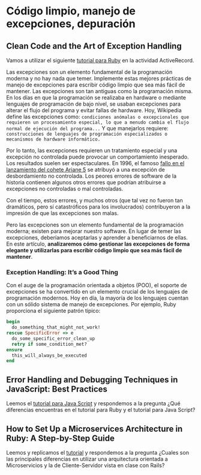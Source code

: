 # Código limpio, manejo de excepciones, depuración
## Clean Code and the Art of Exception Handling
Vamos a utilizar el siguiente [tutorial para Ruby](https://www.toptal.com/abap/clean-code-and-the-art-of-exception-handling) en la actividad ActiveRecord.

Las excepciones son un elemento fundamental de la programación moderna y no hay nada que temer. Implemente estas mejores prácticas de manejo de excepciones para escribir código limpio que sea más fácil de mantener.
Las excepciones son tan antiguas como la programación misma. En los días en que la programación se realizaba en hardware o mediante lenguajes de programación de bajo nivel, se usaban excepciones para alterar el flujo del programa y evitar fallas de hardware. Hoy, Wikipedia define las excepciones como: ```condiciones anómalas o excepcionales que requieren un procesamiento especial, lo que a menudo cambia el flujo normal de ejecución del programa...``` Y que manejarlos requiere: ```construcciones de lenguajes de programación especializados o mecanismos de hardware informático.```

Por lo tanto, las excepciones requieren un tratamiento especial y una excepción no controlada puede provocar un comportamiento inesperado. Los resultados suelen ser espectaculares. En 1996, el famoso [fallo en el lanzamiento del cohete Ariane 5](https://en.wikipedia.org/wiki/Ariane_flight_V88#Launch_failure) se atribuyó a una excepción de desbordamiento no controlada. Los peores errores de software de la historia contienen algunos otros errores que podrían atribuirse a excepciones no controladas o mal controladas.

Con el tiempo, estos errores, y muchos otros (que tal vez no fueron tan dramáticos, pero sí catastróficos para los involucrados) contribuyeron a la impresión de que las excepciones son malas.

Pero las excepciones son un elemento fundamental de la programación moderna; existen para mejorar nuestro software. En lugar de temer las excepciones, deberíamos aceptarlas y aprender a beneficiarnos de ellas. En este artículo, **analizaremos cómo gestionar las excepciones de forma elegante y utilizarlas para escribir código limpio que sea más fácil de mantener**.

### Exception Handling: It’s a Good Thing
Con el auge de la programación orientada a objetos (POO), el soporte de excepciones se ha convertido en un elemento crucial de los lenguajes de programación modernos. Hoy en día, la mayoría de los lenguajes cuentan con un sólido sistema de manejo de excepciones. Por ejemplo, Ruby proporciona el siguiente patrón típico:
``` ruby
begin
  do_something_that_might_not_work!
rescue SpecificError => e
  do_some_specific_error_clean_up
  retry if some_condition_met?
ensure
  this_will_always_be_executed
end
```



## Error Handling and Debugging Techniques in JavaScript: Best Practices
Leemos el [tutorial para Java Script](https://codedamn.com/news/javascript/error-handling-debugging) y respondemos a la pregunta ¿Qué diferencias encuentras en el tutorial para Ruby y el tutorial para Java Script?



## How to Set Up a Microservices Architecture in Ruby: A Step-by-Step Guide
Leemos y replicamos el [tutorial](https://www.toptal.com/ruby/how-to-set-up-a-microservices-architecture) y respondemos a la pregunta ¿Cuales son las principales diferencias en utilizar una arquitectura orientada a Microservicios y la de Cliente-Servidor vista en clase con Rails?
